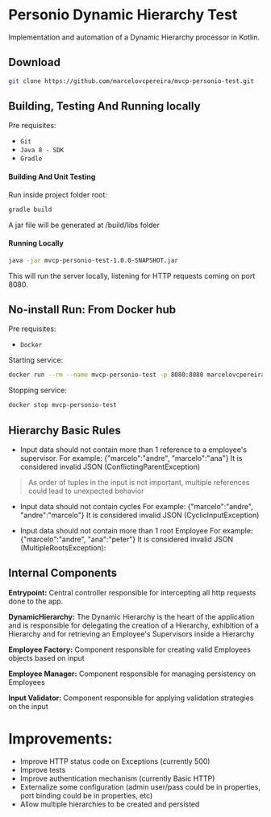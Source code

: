 # Personio Dynamic Hierarchy Test
Implementation and automation of a Dynamic Hierarchy processor in Kotlin.

## Download
```bash
git clone https://github.com/marcelovcpereira/mvcp-personio-test.git
```

## Building, Testing And Running locally
Pre requisites:
- `Git`
- `Java 8 - SDK`
- `Gradle`


#### Building And Unit Testing
Run inside project folder root:
```bash
gradle build
``` 
A jar file will be generated at /build/libs folder

#### Running Locally
```bash
java -jar mvcp-personio-test-1.0.0-SNAPSHOT.jar
``` 
This will run the server locally, listening for HTTP requests coming on port 8080.


## No-install Run: From Docker hub
Pre requisites:
- `Docker`

Starting service:
```bash
docker run --rm --name mvcp-personio-test -p 8080:8080 marcelovcpereira/personio-test:1.0.0 
```
Stopping service:
```bash
docker stop mvcp-personio-test
```

## Hierarchy Basic Rules
- Input data should not contain more than 1 reference to a employee's supervisor.
For example:
{"marcelo":"andre", "marcelo":"ana"}
It is considered invalid JSON (ConflictingParentException) 
>As order of tuples in the input is not important, multiple references could lead to unexpected behavior

- Input data should not contain cycles
For example:
{"marcelo":"andre", "andre":"marcelo"}
It is considered invalid JSON (CyclicInputException)

- Input data should not contain more than 1 root Employee
For example:
{"marcelo":"andre", "ana":"peter"}
It is considered invalid JSON (MultipleRootsException):


## Internal Components
**Entrypoint:**
Central controller responsible for intercepting all http requests done to the app.

**DynamicHierarchy:**
The Dynamic Hierarchy is the heart of the application and is responsible for delegating the creation of a Hierarchy, 
exhibition of a Hierarchy and for retrieving an Employee's Supervisors inside a Hierarchy

**Employee Factory:**
Component responsible for creating valid Employees objects based on input

**Employee Manager:**
Component responsible for managing persistency on Employees

**Input Validator:**
Component responsible for applying validation strategies on the input

# Improvements:
- Improve HTTP status code on Exceptions (currently 500)
- Improve tests
- Improve authentication mechanism (currently Basic HTTP)
- Externalize some configuration (admin user/pass could be in properties, port binding could be in properties, etc)
- Allow multiple hierarchies to be created and persisted 
